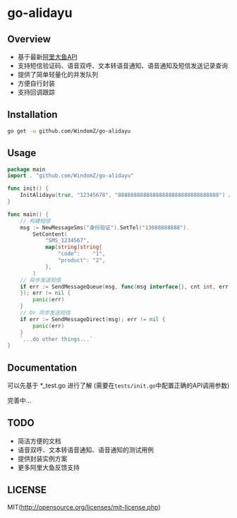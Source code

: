 # go-alidayu

## Overview

* 基于最新[阿里大鱼API](http://www.alidayu.com/doc)
* 支持短信验证码、语音双呼、文本转语音通知、语音通知及短信发送记录查询
* 提供了简单轻量化的并发队列
* 方便自行封装
* 支持回调跟踪

## Installation

```bash
go get -u github.com/WindomZ/go-alidayu
```

## Usage

```go
package main
import . "github.com/WindomZ/go-alidayu"

func init() {
	InitAlidayu(true, "12345678", "88888888888888888888888888888888") // 初始化服务， 配置Key和Secret
}

func main() {
	// 构建短信
	msg := NewMessageSms("身份验证").SetTel("13088888888").
		SetContent(
			"SMS_1234567",
			map[string]string{
				"code":    "1",
				"product": "2",
			},
		)
	// 异步发送短信
    if err := SendMessageQueue(msg, func(msg interface{}, cnt int, err error) {
    }); err != nil {
    	panic(err)
    }
    // Or 同步发送短信
    if err := SendMessageDirect(msg); err != nil {
    	panic(err)
    }
	`...do other things...`
}
```

## Documentation

可以先基于 *_test.go 进行了解
(需要在`tests/init.go`中配置正确的API调用参数)

完善中...

## TODO

* 简洁方便的文档
* 语音双呼、文本转语音通知、语音通知的测试用例
* 提供封装实例方案
* 更多阿里大鱼反馈支持

## LICENSE

MIT(http://opensource.org/licenses/mit-license.php)
